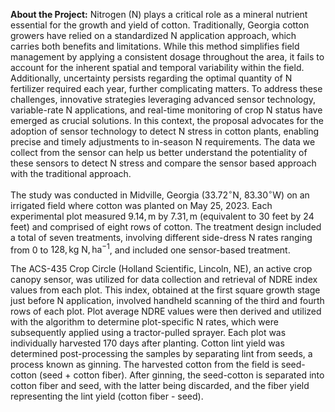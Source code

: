 **About the Project:**
Nitrogen (N) plays a critical role as a mineral nutrient essential for the growth and yield of cotton. Traditionally, Georgia cotton growers have relied on a standardized N application approach, which carries both benefits and limitations. While this method simplifies field management by applying a consistent dosage throughout the area, it fails to account for the inherent spatial and temporal variability within the field. Additionally, uncertainty persists regarding the optimal quantity of N fertilizer required each year, further complicating matters. To address these challenges, innovative strategies leveraging advanced sensor technology, variable-rate N applications, and real-time monitoring of crop N status have emerged as crucial solutions. In this context, the proposal advocates for the adoption of sensor technology to detect N stress in cotton plants, enabling precise and timely adjustments to in-season N requirements. The data we collect from the sensor can help us better understand the potentiality of these sensors to detect N stress and compare  the sensor based approach with the traditional approach.

The study was conducted in Midville, Georgia ($33.72^\circ$N, $83.30^\circ$W) on an irrigated field where cotton was planted on May 25, 2023. Each experimental plot measured $9.14, \text{m}$ by $7.31, \text{m}$ (equivalent to $30$ feet by $24$ feet) and comprised of eight rows of cotton. The treatment design included a total of seven treatments, involving different side-dress N rates ranging from $0$ to $128, \text{kg N}, \text{ha}^{-1}$, and included one sensor-based treatment.

The ACS-435 Crop Circle (Holland Scientific, Lincoln, NE), an active crop canopy sensor, was utilized for data collection and retrieval of NDRE index values from each plot. This index, obtained at the first square growth stage just before N application, involved handheld scanning of the third and fourth rows of each plot. Plot average NDRE values were then derived and utilized with the algorithm to determine plot-specific N rates, which were subsequently applied using a tractor-pulled sprayer. Each plot was individually harvested 170 days after planting. Cotton lint yield was determined post-processing the samples by separating lint from seeds, a process known as ginning. The harvested cotton from the field is seed-cotton (seed + cotton fiber). After ginning, the seed-cotton is separated into cotton fiber and seed, with the latter being discarded, and the fiber yield representing the lint yield (cotton fiber - seed).
